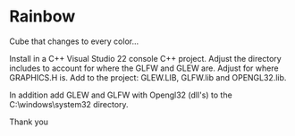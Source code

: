 # Rainbow
Cube that changes to every color...

Install in a C++ Visual Studio 22 console C++ project.
Adjust the directory includes to account for where the GLFW and GLEW are.
Adjust for where GRAPHICS.H is.
Add to the project: GLEW.LIB, GLFW.lib and OPENGL32.lib.

In addition add GLEW and GLFW with Opengl32 (dll's) to the C:\windows\system32 directory.

Thank you
